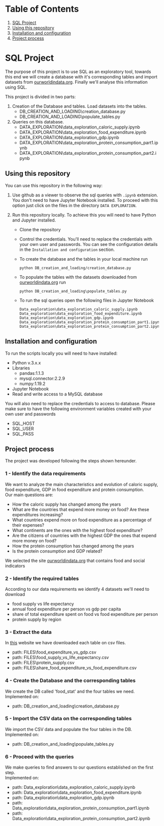 # Table of Contents
1. [SQL Project](#sql-project)
2. [Using this repository](#using-this-repository)
3. [Installation and configuration](#installation-and-configuration)
4. [Project process](#project-process)



# SQL Project

The purpose of this project is to use SQL as an exploratory tool, towards this end we will create a database with it's 
corresponding tables and import datasets from [ourworldindata.org](http://www.ourworldindata.org). Finally we'll analyse this 
information using SQL.

This project is divided in two parts:

1. Creation of the Database and tables. Load datasets into the tables.
    * DB_CREATION_AND_LOADING\creation_database.py
    * DB_CREATION_AND_LOADING\populate_tables.py
2. Queries on this database.
    * DATA_EXPLORATION\data_exploration_caloric_supply.ipynb
    * DATA_EXPLORATION\data_exploration_food_expenditure.ipynb
    * DATA_EXPLORATION\data_exploration_gdp.ipynb
    * DATA_EXPLORATION\data_exploration_protein_consumption_part1.ipynb
    * DATA_EXPLORATION\data_exploration_protein_consumption_part2.ipynb

## Using this repository

You can use this repository in the following way:  

1. Use github as a viewer to observe the sql queries with ```.ipynb``` extension. You don't need to have Jupyter Notebook 
installed. To proceed with this option just click on the files in the directory ```DATA EXPLORATION```.   

2. Run this repository locally. To achieve this you will need to have Python and Jupyter installed.
    * Clone the repository
    
    * Control the credentials. You'll need to replace the credentials with your own user and passwords. You can see the configuration details in the
 ```Installation and configuration``` section.
    
    * To create the database and the tables in your local machine run
       ```shell script
      python DB_creation_and_loading/creation_database.py
      ```
    
    * To populate the tables with the datasets downloaded
    from [ourworldindata.org](http://www.ourworldindata.org) run
      ```shell script
      python DB_creation_and_loading\populate_tables.py
      ```

    * To run the sql queries open the following files in Jupyter Notebook
      ```
      Data_exploration\data_exploration_caloric_supply.ipynb
      Data_exploration\data_exploration_food_expenditure.ipynb
      Data_exploration\data_exploration_gdp.ipynb
      Data_exploration\data_exploration_protein_consumption_part1.ipynb
      Data_exploration\data_exploration_protein_consumption_part2.ipynb
      ```
  

## Installation and configuration
To run the scripts locally you will need to have installed:
* Python v.3.x.x
* Libraries
    * pandas:1.1.3
    * mysql.connector:2.2.9
    * numpy:1.19.2
* Jupyter Notebook
* Read and write access to a MySQL database

You will also need to replace the credentials to access to database. Please make sure to have the following 
environment variables created with your own user and passwords

* SQL_HOST
* SQL_USER
* SQL_PASS


## Project process
The project was developed following the steps shown hereunder.

### 1 - Identify the data requirements
We want to analyze the main characteristics and evolution of caloric supply, food expenditure, GDP in food expenditure 
and protein consumption.  
Our main questions are:

* How the caloric supply has changed among the years
* What are the countries that expend more money on food? Are these expenditures increasing?
* What countries expend more on food expenditure as a percentage of their expenses?
* What continents are the ones with the highest food expenditure?
* Are the citizens of countries with the highest GDP the ones that expend more money on food?
* How the protein consumption has changed among the years
* Is the protein consumption and GDP related?

We selected the site [ourworldindata.org](http://www.ourworldindata.org) that contains food and social indicators


### 2 - Identify the required tables
According to our data requirements we identify 4 datasets we'll need to download
* food supply vs life expectancy
* annual food expenditure per person vs gdp per capita
* share of total expenditure spent on food vs food expenditure per person
* protein supply by region

### 3 - Extract the data  
In [this](http://www.ourworldindata.org) website we have downloaded each table on csv files.
- path: FILES\food_expenditure_vs_gdp.csv
- path: FILES\food_supply_vs_life_expectancy.csv
- path: FILES\protein_supply.csv
- path: FILES\share_food_expenditure_vs_food_expenditure.csv

### 4 - Create the Database and the corresponding tables 
We create the DB called 'food_stat' and the four tables we need.
Implemented on:
- path: DB_creation_and_loading\creation_database.py

### 5 - Import the CSV data on the corresponding tables
We import the CSV data and populate the four tables in the DB.
Implemented on:
- path: DB_creation_and_loading\populate_tables.py

### 6 - Proceed with the queries
We make queries to find answers to our questions established on the first step.  
Implemented on:
- path: Data_exploration\data_exploration_caloric_supply.ipynb
- path: Data_exploration\data_exploration_food_expenditure.ipynb
- path: Data_exploration\data_exploration_gdp.ipynb
- path: Data_exploration\data_exploration_protein_consumption_part1.ipynb
- path: Data_exploration\data_exploration_protein_consumption_part2.ipynb
